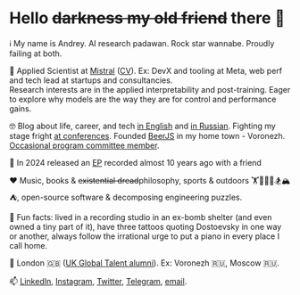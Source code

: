 # Hello ~~darkness my old friend~~ there 👋

ℹ️ My name is Andrey. AI research padawan. Rock star wannabe. Proudly failing at both.

💼 Applied Scientist at [Mistral](https://mistral.ai/) ([CV](https://faillearnrepeat.net/cv)). Ex: DevX and tooling at Meta, web perf and tech lead at startups and consultancies.      
Research interests are in the applied interpretability and post-training. Eager to explore why models are the way they are for control and performance gains.    

🤓 Blog about life, career, and tech [in English](https://blog.faillearnrepeat.net/) and [in Russian](https://t.me/fail_learn_repeat). Fighting my stage fright [at conferences](https://github.com/fxlrnrpt/talks). Founded [BeerJS](https://github.com/beerjs/voronezh) in my home town - Voronezh. [Occasional program committee member](https://docs.google.com/spreadsheets/d/1G1KiWarMH9J1rRToRJFnbTwyOcwOXU056g0INIkT4_w/edit?usp=sharing).

🎵 In 2024 released an [EP](https://notsoalive.faillearnrepeat.net/) recorded almost 10 years ago with a friend

❤️ Music, books & ~~existential dread~~philosophy, sports & outdoors 🏋🥊🚴🏃🏂🏔⛺, open-source software & decomposing engineering puzzles.

🎉 Fun facts: lived in a recording studio in an ex-bomb shelter (and even owned a tiny part of it), have three tattoos quoting Dostoevsky in one way or another, always follow the irrational urge to put a piano in every place I call home.

📌 London 🇬🇧 ([UK Global Talent alumni](https://github.com/fxlrnrpt/uk-global-talent-visa-guide)). Ex: Voronezh 🇷🇺, Moscow 🇷🇺. 

📫 [LinkedIn](https://www.linkedin.com/in/faillearnrepeat/), [Instagram](https://www.instagram.com/fxlrnrpt/), [Twitter](https://twitter.com/fxlrnrpt), [Telegram](https://t.me/fxlrnrpt), [email](mailto:andrey@faillearnrepeat.net).
